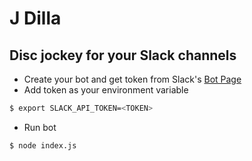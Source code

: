 # J Dilla
## Disc jockey for your Slack channels

* Create your bot and get token from Slack's [Bot Page](https://slack.com/apps/A0F7YS25R-bots)
* Add token as your environment variable
```bash
$ export SLACK_API_TOKEN=<TOKEN>
```
* Run bot
```bash
$ node index.js
```
